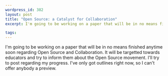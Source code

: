```yaml
--- 
wordpress_id: 382
layout: post
title: "Open Source: a Catalyst for Collaboration"
excerpt: I'm going to be working on a paper that will be in no means finished anytime soon regarding Open Source and Collaboration.  It will be targetted towards educators and try to inform them about the Open Source movement.  I'll try to post regarding my progress.  I've only got outlines right now, so I can't offer anybody a preview.

tags: 
---
```


I'm going to be working on a paper that will be in no means finished anytime soon regarding Open Source and Collaboration.  It will be targetted towards educators and try to inform them about the Open Source movement.  I'll try to post regarding my progress.  I've only got outlines right now, so I can't offer anybody a preview.
